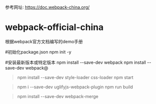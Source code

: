 参考网址:
https://doc.webpack-china.org/

# webpack-official-china
根据webpack官方文档编写的demo手册

#初始化package.json
npm init -y

#安装最新版本或特定版本
npm install --save-dev webpack
npm install --save-dev webpack@<version>

>npm install --save-dev style-loader css-loader
>npm start

>npm i --save-dev uglifyjs-webpack-plugin
>npm run build

>npm install --save-dev webpack-merge
